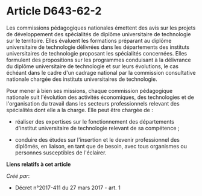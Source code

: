 # Article D643-62-2

Les commissions pédagogiques nationales émettent des avis sur les projets de développement des spécialités de diplôme
universitaire de technologie sur le territoire. Elles évaluent les formations préparant au diplôme universitaire de
technologie délivrées dans les départements des instituts universitaires de technologie proposant les spécialités concernées.
Elles formulent des propositions sur les programmes conduisant à la délivrance du diplôme universitaire de technologie et sur
leurs évolutions, le cas échéant dans le cadre d'un cadrage national par la commission consultative nationale chargée des
instituts universitaires de technologie.

Pour mener à bien ses missions, chaque commission pédagogique nationale suit l'évolution des activités économiques, des
technologies et de l'organisation du travail dans les secteurs professionnels relevant des spécialités dont elle a la charge.
Elle peut être chargée de :

- réaliser des expertises sur le fonctionnement des départements d'institut universitaire de technologie relevant de sa
compétence ;

- conduire des études sur l'insertion et le devenir professionnel des diplômés, en liaison, en tant que de besoin, avec tous
organismes ou personnes susceptibles de l'éclairer.

**Liens relatifs à cet article**

_Créé par_:

  - Décret n°2017-411 du 27 mars 2017 - art. 1
